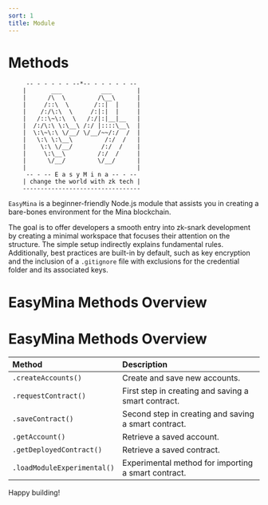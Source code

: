 ```yaml
---
sort: 1
title: Module
---
```


# Methods

```
     -- - - - - - --*-- - - - - - --
    |       ___           ___       |
    |      /\  \         /\__\      |
    |     /::\  \       /::|  |     |
    |    /:/\:\  \     /:|:|  |     |
    |   /::\~\:\  \   /:/|:|__|__   |
    |  /:/\:\ \:\__\ /:/ |::::\__\  |
    |  \:\~\:\ \/__/ \/__/~~/:/  /  |
    |   \:\ \:\__\         /:/  /   |
    |    \:\ \/__/        /:/  /    |
    |     \:\__\         /:/  /     |
    |      \/__/         \/__/      |
    |                               |
     -- - -- E a s y M i n a -- - -- 
    | change the world with zk tech |  
    ---------------------------------  
```

`EasyMina` is a beginner-friendly Node.js module that assists you in creating a bare-bones environment for the Mina blockchain.

The goal is to offer developers a smooth entry into zk-snark development by creating a minimal workspace that focuses their attention on the structure. The simple setup indirectly explains fundamental rules. Additionally, best practices are built-in by default, such as key encryption and the inclusion of a `.gitignore` file with exclusions for the credential folder and its associated keys.

# EasyMina Methods Overview

# EasyMina Methods Overview

| Method                  | Description                                           |
| :-----------------------| :---------------------------------------------------- |
| `.createAccounts()`     | Create and save new accounts.                        |
| `.requestContract()`    | First step in creating and saving a smart contract.  |
| `.saveContract()`       | Second step in creating and saving a smart contract. |
| `.getAccount()`         | Retrieve a saved account.                            |
| `.getDeployedContract()`| Retrieve a saved contract.                           |
| `.loadModuleExperimental()`| Experimental method for importing a smart contract.|



Happy building!